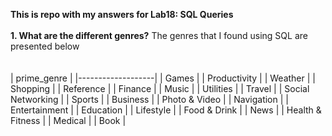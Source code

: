 **This is repo with my answers for Lab18: SQL Queries**
\
\
**1. What are the different genres?**
The genres that I found using SQL are presented below\
\
\
| prime_genre       |
|-------------------|
| Games             |
| Productivity      |
| Weather           |
| Shopping          |
| Reference         |
| Finance           |
| Music             |
| Utilities         |
| Travel            |
| Social Networking |
| Sports            |
| Business          |
| Photo & Video     |
| Navigation        |
| Entertainment     |
| Education         |
| Lifestyle         |
| Food & Drink      |
| News              |
| Health & Fitness  |
| Medical           |
| Book              |

